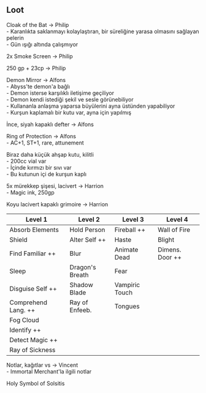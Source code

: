## Loot  
Cloak of the Bat -> Philip  
	- Karanlıkta saklanmayı kolaylaştıran, bir süreliğine yarasa olmasını sağlayan pelerin  
	- Gün ışığı altında çalışmıyor  
  
2x Smoke Screen -> Philip  
  
250 gp + 23cp -> Philip  
  
Demon Mirror -> Alfons	  
	- Abyss'te demon'a bağlı  
	- Demon isterse karşılıklı iletişime geçiliyor  
	- Demon kendi istediği şekil ve sesle görünebiliyor  
	- Kullananla anlaşma yaparsa büyülerini ayna üstünden yapabiliyor  
	- Kurşun kaplamalı bir kutu var, ayna için yapılmış  
  
İnce, siyah kapaklı defter -> Alfons  
  
Ring of Protection -> Alfons  
	- AC+1, ST+1, rare, attunement  
  
Biraz daha küçük ahşap kutu, kilitli  
	- 200cc vial var  
	- İçinde kırmızı bir sıvı var  
	- Bu kutunun içi de kurşun kaplı  
  
5x mürekkep şişesi, lacivert -> Harrion  
	- Magic ink, 250gp  
  
Koyu lacivert kapaklı grimoire -> Harrion  
  
| Level 1             | Level 2         | Level 3        | Level 4         |  
|---------------------|-----------------|----------------|-----------------|  
| Absorb Elements     | Hold Person     | Fireball ++    | Wall of Fire    |  
| Shield              | Alter Self ++   | Haste          | Blight          |  
| Find Familiar ++    | Blur            | Animate Dead   | Dimens. Door ++ |  
| Sleep               | Dragon's Breath | Fear           |                 |  
| Disguise Self ++    | Shadow Blade    | Vampiric Touch |                 |  
| Comprehend Lang. ++ | Ray of Enfeeb.  | Tongues        |                 |  
| Fog Cloud           |                 |                |                 |  
| Identify ++         |                 |                |                 |  
| Detect Magic ++     |                 |                |                 |  
| Ray of Sickness     |                 |                |                 |  
  
Notlar, kağıtlar vs -> Vincent  
	- Immortal Merchant'la ilgili notlar  
  
Holy Symbol of Solsitis